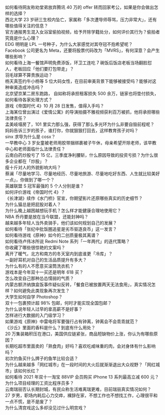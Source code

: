 如何看待网友称劝堂弟放弃腾讯 40 万的 offer 转而回家考公，如果是你会做出怎样的选择？  
西北大学 23 岁研三生校内坠亡，家属称「多次遭导师辱骂，压力非常大」，还有哪些值得关注的信息？  
官方通报男生混入女浴室偷拍视频，给予开除学籍处分，如何评价其行为？偷拍者究竟是什么心理？  
EDG 明明是 LPL 一号种子，为什么大家感觉对其夺冠不抱希望呢？  
Facebook 公司更名为 Meta，还要将股票代码改为「MVRS」，有何深意？会产生哪些影响？  
如何看待上海一餐馆声明免费添饭，环卫工连吃 7 碗饭后饭店老板当场翻脸怼人，老板回应「他们要打包带走」？  
羽毛球算不算贵族运动？  
杨天真签约牛小杨等 5 位大码女性，在目前审美背景下能够被接受吗？能够对这种审美造成冲击吗？  
北京望京某二房东跑路， 自如称将承担租客损失 500 余万，链家也将垫付损失，如何看待各家处理方式？  
游戏《帝国时代 4》10 月 28 日发售，值得入手吗？  
上海某位曾出演过《爱情公寓》的导演拍摄不雅视频获利百万被抓，他将承担哪些法律责任？  
孟美岐塌房了，101 里实力那么强，获得了那么多光环为什么非要自毁前程呢？  
妈妈告诉三岁的孩子，谁打你，你就狠狠打回去，这样教育孩子对吗？  
sinx 求导为什么是 cosx？  
一早教中心 3 岁女童被老师用胶带捆绑裹被子午休，母亲希望开除老师，该早教中心和老师面临什么法律责任？  
云南白药炒股亏了 15 亿，三季度净利腰斩，什么原因导致的投资亏损？为什么很多企业都在「炒股」？  
瘦十斤对人的外貌影响大吗？  
蔡澜「尽量地学习、尽量地经历、尽量地旅游、尽量地吃好东西、人生就比较美好一点」，你做到了哪一个？  
英雄联盟 S 冠军最强的 5 个人分别是谁？  
如何评价游戏《帝国时代 4》？  
《长津湖》续作《水门桥》官宣，你期望影片还原哪些真实的历史细节？  
为什么猫总是把屁股对着人？  
为什么晚上越困越想玩手机？怎么样才能健康合理地使用它？  
NBA 乔丹要是放在当今联盟，还能封神吗？  
越来越多年轻人当外卖骑手，他们该如何规划自己的发展？  
如何看待「张纪中批饭圈追星是劣币驱逐良币」这一发言？  
如何看待游戏《原神》如今的二创质量极其离谱？  
如何看待卢伟冰所说 Redmi Note 系列「一年两代」的迭代策略？  
你收藏了哪些很惊艳的文案吗？  
离开了暖气，北方和南方的冬天室内到底谁更「冷库」？  
一副好耳机对自己的生活品质提升有多大？  
为什么有的人不愿意买滚筒洗衣机？  
游戏本是今年双十一买还是明年 618 买？  
怎么改变自己那种怂怂懦弱的气质？  
内蒙古额济纳旗盒饭事件疑似反转，「餐食已被放置两天无法食用」，真实情况怎样？如何避免此类现象再次发生？  
大学生如何自学 Photoshop？  
双十一包裹预计超 98% 包邮，何时才能实现全国包邮？  
为什么说年轻人过早的拿高薪不是好事？  
怎样进行大数据的入门级学习？  
如果游戏《原神》中雷电将军要强行占有钟离，钟离会不会乖乖就范？  
《沙丘》里面的香料是什么？到底有什么用处？  
20 万集装箱积压在港口，美国供应链紧张，商品短缺物价上涨，你认为有哪些原因？  
长期吃超市里面卖的「熟食肉」好吗？喜欢吃咸味重的肉，会对身体有什么影响吗？  
初次钓鱼买什么牌子的鱼竿比较合适？  
为什么越来越多「网红城市」在一段时间的大火后就渐渐退出大众视野？「网红城市」该如何长红？  
如何看待 2021 年双十一淘宝 88VIP 会员购买 iPhone 13 系列最高立减 600 元？  
为什么项目经理的工资比程序员多？  
云南瑞丽否认长期封城，有民众称生活难离瑞更难，目前瑞丽真实情况如何？  
27 岁男，职场内耗后心力交瘁，裸辞在家，不想工作也不想找工作，心理很平和一点不慌，是不是废了？  
为什么清宫戏这么多却没见过什么明宫戏？  

